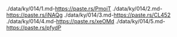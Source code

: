 ./data/ky/014/1.md-https://paste.rs/PmoiT
./data/ky/014/2.md-https://paste.rs/iNAQg
./data/ky/014/3.md-https://paste.rs/CL452
./data/ky/014/4.md-https://paste.rs/xeOMd
./data/ky/014/5.md-https://paste.rs/pfydP